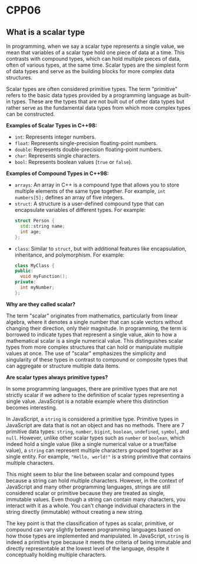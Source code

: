 # CPP06

## What is a scalar type

In programming, when we say a scalar type represents a single value, we mean that variables of a scalar type hold one piece of data at a time. This contrasts with compound types, which can hold multiple pieces of data, often of various types, at the same time. Scalar types are the simplest form of data types and serve as the building blocks for more complex data structures.

Scalar types are often considered primitive types. The term "primitive" refers to the basic data types provided by a programming language as built-in types. These are the types that are not built out of other data types but rather serve as the fundamental data types from which more complex types can be constructed.

**Examples of Scalar Types in C++98:**

- `int`: Represents integer numbers.
- `float`: Represents single-precision floating-point numbers.
- `double`: Represents double-precision floating-point numbers.
- `char`: Represents single characters.
- `bool`: Represents boolean values (`true` or `false`).

**Examples of Compound Types in C++98:**

- `arrays`: An array in C++ is a compound type that allows you to store multiple elements of the same type together. For example, `int numbers[5];` defines an array of five integers.
- `struct`: A structure is a user-defined compound type that can encapsulate variables of different types. For example:
  ```cpp
  struct Person {
    std::string name;
    int age;
  };
  ```
- `class`: Similar to `struct`, but with additional features like encapsulation, inheritance, and polymorphism. For example:
  ```cpp
  class MyClass {
  public:
    void myFunction();
  private:
    int myNumber;
  };
  ```

**Why are they called scalar?**

The term "scalar" originates from mathematics, particularly from linear algebra, where it denotes a single number that can scale vectors without changing their direction, only their magnitude. In programming, the term is borrowed to indicate types that represent a single value, akin to how a mathematical scalar is a single numerical value. This distinguishes scalar types from more complex structures that can hold or manipulate multiple values at once. The use of "scalar" emphasizes the simplicity and singularity of these types in contrast to compound or composite types that can aggregate or structure multiple data items.

**Are scalar types always primitive types?**

In some programming languages, there are primitive types that are not strictly scalar if we adhere to the definition of scalar types representing a single value. JavaScript is a notable example where this distinction becomes interesting.

In JavaScript, a `string` is considered a primitive type. Primitive types in JavaScript are data that is not an object and has no methods. There are 7 primitive data types: `string`, `number`, `bigint`, `boolean`, `undefined`, `symbol`, and `null`. However, unlike other scalar types such as `number` or `boolean`, which indeed hold a single value (like a single numerical value or a true/false value), a `string` can represent multiple characters grouped together as a single entity. For example, `"Hello, world!"` is a string primitive that contains multiple characters.

This might seem to blur the line between scalar and compound types because a string can hold multiple characters. However, in the context of JavaScript and many other programming languages, strings are still considered scalar or primitive because they are treated as single, immutable values. Even though a string can contain many characters, you interact with it as a whole. You can't change individual characters in the string directly (immutable) without creating a new string.

The key point is that the classification of types as scalar, primitive, or compound can vary slightly between programming languages based on how those types are implemented and manipulated. In JavaScript, `string` is indeed a primitive type because it meets the criteria of being immutable and directly representable at the lowest level of the language, despite it conceptually holding multiple characters.
